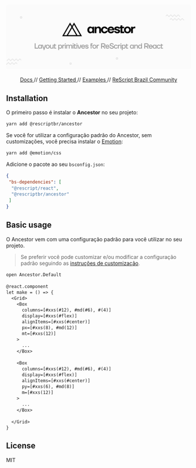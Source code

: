 <p align="center">
  <img src="./assets/ancestor-logo.svg" /> 
  <br />
  <br />
  <a target="_blank" href=""> Docs </a> //
    <a target="_blank" href=""> Getting Started </a> //
  <a target="_blank" href=""> Examples </a> //
  <a target="_blank" href="https://github.com/rescripbr"> ReScript Brazil Community </a>
 </p>

## Installation

O primeiro passo é instalar o **Ancestor** no seu projeto:

```sh
yarn add @rescriptbr/ancestor
```

Se você for utilizar a configuração padrão do Ancestor, sem customizações, você precisa instalar o [Emotion](https://emotion.sh):

```sh
yarn add @emotion/css
```

Adicione o pacote ao seu `bsconfig.json`:

```json
{
 "bs-dependencies": [
  "@rescript/react",
  "@rescriptbr/ancestor"
 ]
}

```

## Basic usage

O Ancestor vem com uma configuração padrão para você utilizar no seu projeto.

> Se preferir você pode customizar e/ou modificar a configuração padrão seguindo as [instruções de customização](https://ancestor.netlify.app/docs/getting-started).

```rescript
open Ancestor.Default

@react.component
let make = () => {
  <Grid>
    <Box
      columns=[#xxs(#12), #md(#6), #(4)]
      display=[#xxs(#flex)]
      alignItems=[#xxs(#center)]
      px=[#xxs(8), #md(12)]
      mt=[#xxs(12)]
    >
      ...
    </Box>

    <Box
      columns=[#xxs(#12), #md(#6), #(4)]
      display=[#xxs(#flex)]
      alignItems=[#xxs(#center)]
      py=[#xxs(6), #md(8)]
      m=[#xxs(12)]
    >
      ...
    </Box>

  </Grid>
}
```


## License
MIT
